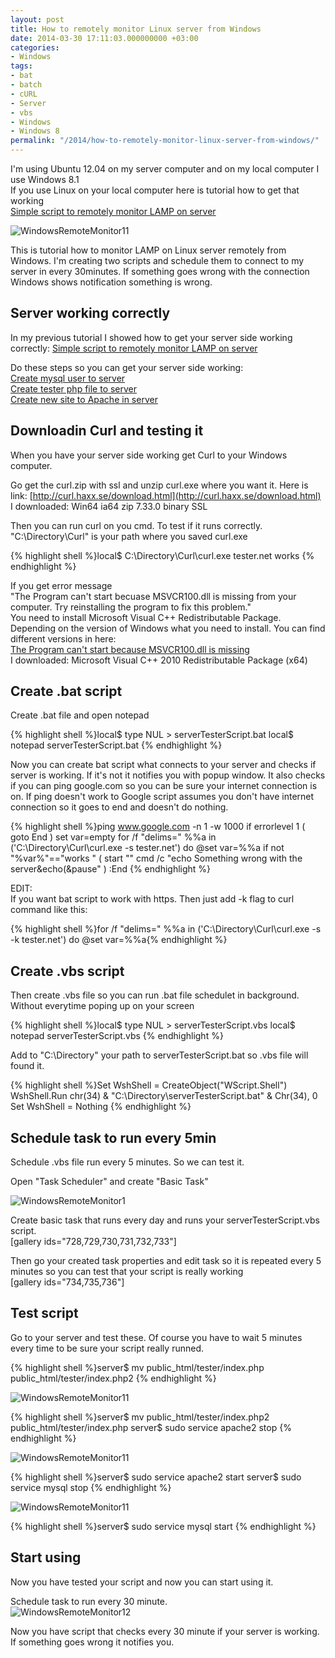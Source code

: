 ```yaml
---
layout: post
title: How to remotely monitor Linux server from Windows
date: 2014-03-30 17:11:03.000000000 +03:00
categories:
- Windows
tags:
- bat
- batch
- cURL
- Server
- vbs
- Windows
- Windows 8
permalink: "/2014/how-to-remotely-monitor-linux-server-from-windows/"
---
```

I'm using Ubuntu 12.04 on my server computer and on my local computer I use Windows 8.1  
If you use Linux on your local computer here is tutorial how to get that working  
[Simple script to remotely monitor LAMP on server](http://soivi.net/2014/simple-script-to-remotely-monitor-lamp-on-server/)

![WindowsRemoteMonitor11](/assets/2014/03/WindowsRemoteMonitor11.png)

This is tutorial how to monitor LAMP on Linux server remotely from Windows. I'm creating two scripts and schedule them to connect to my server in every 30minutes. If something goes wrong with the connection Windows shows notification something is wrong.

## Server working correctly

In my previous tutorial I showed how to get your server side working correctly: [Simple script to remotely monitor LAMP on server](http://soivi.net/2014/simple-script-to-remotely-monitor-lamp-on-server/#mysqlonserver)

Do these steps so you can get your server side working:  
[Create mysql user to server](http://soivi.net/2014/simple-script-to-remotely-monitor-lamp-on-server/#mysqlonserver)  
[Create tester php file to server](http://soivi.net/2014/simple-script-to-remotely-monitor-lamp-on-server/#phponserver)  
[Create new site to Apache in server](http://soivi.net/2014/simple-script-to-remotely-monitor-lamp-on-server/#apacheonserver)

## Downloadin Curl and testing it

When you have your server side working get Curl to your Windows computer.

Go get the curl.zip with ssl and unzip curl.exe where you want it. Here is link: [http://curl.haxx.se/download.html](http://curl.haxx.se/download.html)  
I downloaded: Win64 ia64 zip 7.33.0 binary SSL

Then you can run curl on you cmd. To test if it runs correctly.  
"C:\Directory\Curl\" is your path where you saved curl.exe

{% highlight shell %}local$ C:\Directory\Curl\curl.exe tester.net
works
{% endhighlight %}

If you get error message  
"The Program can't start becuase MSVCR100.dll is missing from your computer. Try reinstalling the program to fix this problem."  
You need to install Microsoft Visual C++ Redistributable Package. Depending on the version of Windows what you need to install. You can find different versions in here:  
[The Program can't start because MSVCR100.dll is missing](http://answers.microsoft.com/en-us/windows/forum/windows_7-windows_programs/trying-to-open-computer-management-the-program/5c9d301a-2191-4edb-916e-5e4958558090)  
I downloaded: Microsoft Visual C++ 2010 Redistributable Package (x64)

## Create .bat script

Create .bat file and open notepad

{% highlight shell %}local$ type NUL > serverTesterScript.bat
local$ notepad serverTesterScript.bat
{% endhighlight %}

Now you can create bat script what connects to your server and checks if server is working. If it's not it notifies you with popup window. It also checks if you can ping google.com so you can be sure your internet connection is on. If ping doesn't work to Google script assumes you don't have internet connection so it goes to end and doesn't do nothing.

{% highlight shell %}ping www.google.com -n 1 -w 1000
if errorlevel 1 (
	goto End
)
set var=empty
for /f "delims=" %%a in ('C:\Directory\Curl\curl.exe -s tester.net') do @set var=%%a
if not "%var%"=="works " (
		start "" cmd /c "echo Something wrong with the server&echo(&pause"
)
:End
{% endhighlight %}

EDIT:  
If you want bat script to work with https. Then just add -k flag to curl command like this:

{% highlight shell %}for /f "delims=" %%a in ('C:\Directory\Curl\curl.exe -s -k tester.net') do @set var=%%a{% endhighlight %}

## Create .vbs script

Then create .vbs file so you can run .bat file schedulet in background. Without everytime poping up on your screen

{% highlight shell %}local$ type NUL > serverTesterScript.vbs
local$ notepad serverTesterScript.vbs
{% endhighlight %}

Add to "C:\Directory\" your path to serverTesterScript.bat so .vbs file will found it.

{% highlight shell %}Set WshShell = CreateObject("WScript.Shell")
WshShell.Run chr(34) & "C:\Directory\serverTesterScript.bat" & Chr(34), 0
Set WshShell = Nothing
{% endhighlight %}

## Schedule task to run every 5min

Schedule .vbs file run every 5 minutes. So we can test it.

Open "Task Scheduler" and create "Basic Task"

![WindowsRemoteMonitor1](/assets/2014/03/WindowsRemoteMonitor1.png)

Create basic task that runs every day and runs your serverTesterScript.vbs script.  
[gallery ids="728,729,730,731,732,733"]

Then go your created task properties and edit task so it is repeated every 5 minutes so you can test that your script is really working  
[gallery ids="734,735,736"]

## Test script

Go to your server and test these. Of course you have to wait 5 minutes every time to be sure your script really runned.

{% highlight shell %}server$ mv public_html/tester/index.php public_html/tester/index.php2
{% endhighlight %}

![WindowsRemoteMonitor11](/assets/2014/03/WindowsRemoteMonitor11.png)

{% highlight shell %}server$ mv public_html/tester/index.php2 public_html/tester/index.php
server$ sudo service apache2 stop
{% endhighlight %}

![WindowsRemoteMonitor11](/assets/2014/03/WindowsRemoteMonitor11.png)

{% highlight shell %}server$ sudo service apache2 start
server$ sudo service mysql stop
{% endhighlight %}

![WindowsRemoteMonitor11](/assets/2014/03/WindowsRemoteMonitor11.png)

{% highlight shell %}server$ sudo service mysql start
{% endhighlight %}

## Start using

Now you have tested your script and now you can start using it.

Schedule task to run every 30 minute.  
![WindowsRemoteMonitor12](/assets/2014/03/WindowsRemoteMonitor12.png)

Now you have script that checks every 30 minute if your server is working. If something goes wrong it notifies you.